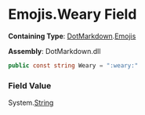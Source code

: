 # Emojis\.Weary Field

**Containing Type**: [DotMarkdown](../../README.md)\.[Emojis](../README.md)

**Assembly**: DotMarkdown\.dll

```csharp
public const string Weary = ":weary:"
```

### Field Value

System\.[String](https://docs.microsoft.com/en-us/dotnet/api/system.string)